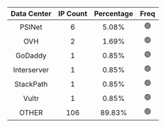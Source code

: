 | Data Center | IP Count | Percentage | Freq |
|:------------:|:--------:|:-----------:|:-----:|
| PSINet | 6 | 5.08% | 🟢 |
| OVH | 2 | 1.69% | 🟢 |
| GoDaddy | 1 | 0.85% | 🟢 |
| Interserver | 1 | 0.85% | 🟢 |
| StackPath | 1 | 0.85% | 🟢 |
| Vultr | 1 | 0.85% | 🟢 |
| OTHER | 106 | 89.83% | 🟢 |